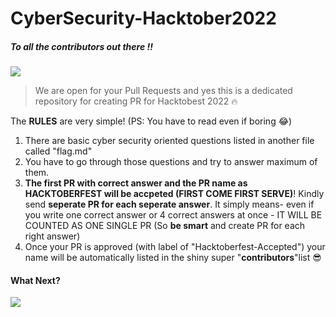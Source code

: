 # CyberSecurity-Hacktober2022
##### To all the contributors out there !! 
[![](https://c.tenor.com/f0tLMdmzEGUAAAAC/taboo-james-delaney.gif)](https://c.tenor.com/f0tLMdmzEGUAAAAC/taboo-james-delaney.gif)

> We are open for your Pull Requests and yes this is a dedicated repository for creating PR for Hacktobest 2022 🔥

The **RULES** are very simple! (PS: You have to read even if boring 😂)
1. There are basic cyber security oriented questions listed in another file called "flag.md" 
2.  You have to go through those questions and try to answer maximum of them. 
3. **The first PR with correct answer and the PR name as HACKTOBERFEST will be accpeted (FIRST COME FIRST SERVE)**! Kindly send **seperate PR for each seperate answer**. It simply means- even if you write one correct answer or 4 correct answers at once - IT WILL BE COUNTED AS ONE SINGLE PR (So **be smart** and create PR for each right answer) 
4. Once your PR is approved (with label of "Hacktoberfest-Accepted") your name will be automatically listed in the shiny super "**contributors**"list 😎 

#### What Next? 
[![](https://i.postimg.cc/bwNRnQXM/Cg-Oo-IWxy-V7r9.gif)](https://i.postimg.cc/bwNRnQXM/Cg-Oo-IWxy-V7r9.gif)
